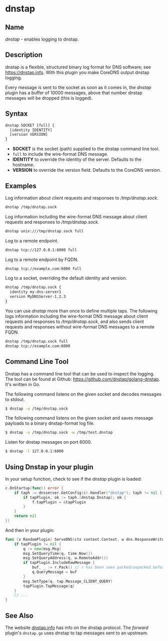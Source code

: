 # dnstap

## Name

*dnstap* - enables logging to dnstap.

## Description

dnstap is a flexible, structured binary log format for DNS software; see https://dnstap.info. With this
plugin you make CoreDNS output dnstap logging.

Every message is sent to the socket as soon as it comes in, the *dnstap* plugin has a buffer of
10000 messages, above that number dnstap messages will be dropped (this is logged).

## Syntax

~~~ txt
dnstap SOCKET [full] {
  [identity IDENTITY]
  [version VERSION]
}
~~~

* **SOCKET** is the socket (path) supplied to the dnstap command line tool.
* `full` to include the wire-format DNS message.
* **IDENTITY** to override the identity of the server. Defaults to the hostname.
* **VERSION** to override the version field. Defaults to the CoreDNS version.

## Examples

Log information about client requests and responses to */tmp/dnstap.sock*.

~~~ txt
dnstap /tmp/dnstap.sock
~~~

Log information including the wire-format DNS message about client requests and responses to */tmp/dnstap.sock*.

~~~ txt
dnstap unix:///tmp/dnstap.sock full
~~~

Log to a remote endpoint.

~~~ txt
dnstap tcp://127.0.0.1:6000 full
~~~

Log to a remote endpoint by FQDN.

~~~ txt
dnstap tcp://example.com:6000 full
~~~

Log to a socket, overriding the default identity and version.

~~~ txt
dnstap /tmp/dnstap.sock {
  identity my-dns-server1
  version MyDNSServer-1.2.3
}
~~~

You can use _dnstap_ more than once to define multiple taps. The following logs information including the
wire-format DNS message about client requests and responses to */tmp/dnstap.sock*,
and also sends client requests and responses without wire-format DNS messages to a remote FQDN.

~~~ txt
dnstap /tmp/dnstap.sock full
dnstap tcp://example.com:6000
~~~

## Command Line Tool

Dnstap has a command line tool that can be used to inspect the logging. The tool can be found
at Github: <https://github.com/dnstap/golang-dnstap>. It's written in Go.

The following command listens on the given socket and decodes messages to stdout.

~~~ sh
$ dnstap -u /tmp/dnstap.sock
~~~

The following command listens on the given socket and saves message payloads to a binary dnstap-format log file.

~~~ sh
$ dnstap -u /tmp/dnstap.sock -w /tmp/test.dnstap
~~~

Listen for dnstap messages on port 6000.

~~~ sh
$ dnstap -l 127.0.0.1:6000
~~~

## Using Dnstap in your plugin

In your setup function, check to see if the *dnstap* plugin is loaded:

~~~ go
c.OnStartup(func() error {
    if taph := dnsserver.GetConfig(c).Handler("dnstap"); taph != nil {
        if tapPlugin, ok := taph.(dnstap.Dnstap); ok {
            f.tapPlugin = &tapPlugin
        }
    }
    return nil
})
~~~

And then in your plugin:

~~~ go
func (x RandomPlugin) ServeDNS(ctx context.Context, w dns.ResponseWriter, r *dns.Msg) (int, error) {
    if tapPlugin != nil {
        q := new(msg.Msg)
        msg.SetQueryTime(q, time.Now())
        msg.SetQueryAddress(q, w.RemoteAddr())
        if tapPlugin.IncludeRawMessage {
            buf, _ := r.Pack() // r has been seen packed/unpacked before, this should not fail
            q.QueryMessage = buf
        }
        msg.SetType(q, tap.Message_CLIENT_QUERY)
        tapPlugin.TapMessage(q)
    }
    // ...
}
~~~

## See Also

The website [dnstap.info](https://dnstap.info) has info on the dnstap protocol. The *forward*
plugin's `dnstap.go` uses dnstap to tap messages sent to an upstream.
